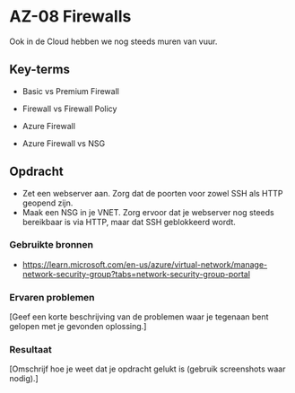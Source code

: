 # AZ-08 Firewalls
Ook in de Cloud hebben we nog steeds muren van vuur. 

## Key-terms
- Basic vs Premium Firewall

- Firewall vs Firewall Policy

- Azure Firewall

- Azure Firewall vs NSG

## Opdracht
- Zet een webserver aan. Zorg dat de poorten voor zowel SSH als HTTP geopend zijn.
- Maak een NSG in je VNET. Zorg ervoor dat je webserver nog steeds bereikbaar is via HTTP, maar dat SSH geblokkeerd wordt.


### Gebruikte bronnen
- https://learn.microsoft.com/en-us/azure/virtual-network/manage-network-security-group?tabs=network-security-group-portal


### Ervaren problemen
[Geef een korte beschrijving van de problemen waar je tegenaan bent gelopen met je gevonden oplossing.]

### Resultaat
[Omschrijf hoe je weet dat je opdracht gelukt is (gebruik screenshots waar nodig).]
